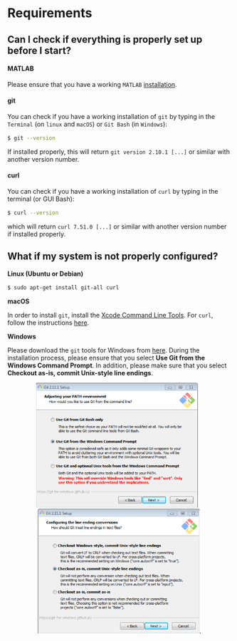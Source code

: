 # Requirements

## Can I check if everything is properly set up before I start?

#### MATLAB

Please ensure that you have a working `MATLAB` [installation](https://nl.mathworks.com/help/install/).

#### git

You can check if you have a working installation of `git` by typing in the `Terminal` (on `linux` and `macOS`) or `Git Bash` (in `Windows`):
```bash
$ git --version
```
If installed properly, this will return `git version 2.10.1 [...]` or similar with another version number.

#### curl

You can check if you have a working installation of `curl` by typing in the terminal (or GUI Bash):
```bash
$ curl --version
```
which will return `curl 7.51.0 [...]` or similar with another version number if installed properly.

## What if my system is not properly configured?

**Linux (Ubuntu or Debian)**

```bash
$ sudo apt-get install git-all curl
```

**macOS**

In order to install `git`, install the [Xcode Command Line Tools](http://osxdaily.com/2014/02/12/install-command-line-tools-mac-os-x/). For `curl`, follow the instructions [here](http://macappstore.org/curl/).

**Windows**

Please download the `git` tools for Windows from [here](https://git-scm.com/download). During the installation process, please ensure that you select **Use Git from the Windows Command Prompt**. In addition, please make sure that you select **Checkout as-is, commit Unix-style line endings**.

<div align="center">
<img src="../_static/images/installation_git_windows_0.png" height="280px">&nbsp;&nbsp;&nbsp;<img src="../_static/images/installation_git_windows_1.png" height="280px">.
</div>
